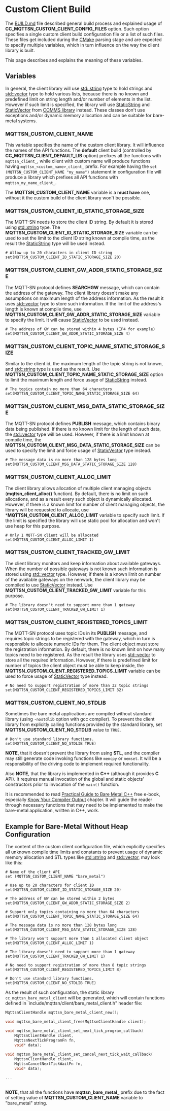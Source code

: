 # Custom Client Build
The [BUILD.md](BUILD.md) file described general build process and explained
usage of **CC_MQTTSN_CUSTOM_CLIENT_CONFIG_FILES** option. Such option specifies 
a single custom client build configuration file or a list of such files. These
files get included during the [CMake](https://cmake.org) parsing stage and 
are expected to specify multiple variables, which in turn influence on the
way the client library is built.

This page describes and explains the meaning of these variables.

## Variables
In general, the client library will use 
[std::string](http://en.cppreference.com/w/cpp/string/basic_string) type to 
hold strings and 
[std::vector](http://en.cppreference.com/w/cpp/container/vector) type to hold
various lists, because there is no known and predefined limit on string length
and/or number of elements in the list. However if such limit is specified, the
library will use [StaticString](https://github.com/commschamp/comms/blob/master/include/comms/util/StaticString.h)
and [StaticVector](https://github.com/commschamp/comms/blob/master/include/comms/util/StaticVector.h)
from [COMMS library](https://github.com/commschamp/comms)
instead. These classes don't use exceptions and/or dynamic memory allocation
and can be suitable for bare-metal systems.

### MQTTSN_CUSTOM_CLIENT_NAME
This variable specifies the name of the custom client library.
It will influence the names of the API functions. The **default** client build
(controlled by **CC_MQTTSN_CLIENT_DEFAULT_LIB** option) prefixes all the 
functions with `mqttsn_client_`, while client with custom name will produce 
functions having `mqttsn_<custom_name>_client_` prefix. For example having the
`set (MQTTSN_CUSTOM_CLIENT_NAME "my_name")` statement in configuration file
will produce a library which prefixes all API functions with 
`mqttsn_my_name_client_`.

The **MQTTSN_CUSTOM_CLIENT_NAME** variable is a **must have** one, without it
the custom build of the client library won't be possible.

### MQTTSN_CUSTOM_CLIENT_ID_STATIC_STORAGE_SIZE
The MQTT-SN needs to store the client ID string. By default it is stored using
[std::string](http://en.cppreference.com/w/cpp/string/basic_string) type. The
**MQTTSN_CUSTOM_CLIENT_ID_STATIC_STORAGE_SIZE** variable can be used to set
the limit to the client ID string known at compile time, as the result the
[StaticString](https://github.com/commschamp/comms/blob/master/include/comms/util/StaticString.h)
type will be used instead.
```
# Allow up to 20 characters in client ID string
set(MQTTSN_CUSTOM_CLIENT_ID_STATIC_STORAGE_SIZE 20)
```

### MQTTSN_CUSTOM_CLIENT_GW_ADDR_STATIC_STORAGE_SIZE
The MQTT-SN protocol defines **SEARCHGW** message, which can contain the 
address of the gateway. The client library doesn't make any assumptions on 
maximum length of the address information. As the result it uses
[std::vector](http://en.cppreference.com/w/cpp/container/vector) type to
store such information. If the limit of the address's length is known at compile
time, use **MQTTSN_CUSTOM_CLIENT_GW_ADDR_STATIC_STORAGE_SIZE** variable to
specify the limit. It will cause 
[StaticVector](https://github.com/commschamp/comms/blob/master/include/comms/util/StaticVector.h)
to be used instead.
```
# The address of GW can be stored within 4 bytes (IP4 for example)
set(MQTTSN_CUSTOM_CLIENT_GW_ADDR_STATIC_STORAGE_SIZE 4)
```

### MQTTSN_CUSTOM_CLIENT_TOPIC_NAME_STATIC_STORAGE_SIZE
Similar to the client id, the maximum length of the topic string is not known, and
[std::string](http://en.cppreference.com/w/cpp/string/basic_string) type is
used as the result. Use **MQTTSN_CUSTOM_CLIENT_TOPIC_NAME_STATIC_STORAGE_SIZE**
option to limit the maximum length and force usage of 
[StaticString](https://github.com/commschamp/comms/blob/master/include/comms/util/StaticString.h)
instead.
```
# The topics contain no more than 64 characters
set(MQTTSN_CUSTOM_CLIENT_TOPIC_NAME_STATIC_STORAGE_SIZE 64)
```

### MQTTSN_CUSTOM_CLIENT_MSG_DATA_STATIC_STORAGE_SIZE
The MQTT-SN protocol defines **PUBLISH** message, which contains binary data
being published. If there is no known limit for the length of such data, the
[std::vector](http://en.cppreference.com/w/cpp/container/vector) type will be
used. However, if there is a limit known at compile time, the 
**MQTTSN_CUSTOM_CLIENT_MSG_DATA_STATIC_STORAGE_SIZE** can be used to specify the
limit and force usage of 
[StaticVector](https://github.com/commschamp/comms/blob/master/include/comms/util/StaticVector.h) 
type instead.
```
# The message data is no more than 128 bytes long
set(MQTTSN_CUSTOM_CLIENT_MSG_DATA_STATIC_STORAGE_SIZE 128)
```

### MQTTSN_CUSTOM_CLIENT_ALLOC_LIMIT
The client library allows allocation of multiple client managing objects
(**mqttsn_client_alloc()** function). By default, there is no limit on such
allocations, and as a result every such object is dynamically allocated.
However, if there is a known limit for number of client managing objects, the
library will be requested to allocate, use ***MQTTSN_CUSTOM_CLIENT_ALLOC_LIMIT**
variable to specify such limit. If the limit is specified the library will 
use static pool for allocation and won't use heap for this purpose.
```
# Only 1 MQTT-SN client will be allocated
set(MQTTSN_CUSTOM_CLIENT_ALLOC_LIMIT 1)
```

### MQTTSN_CUSTOM_CLIENT_TRACKED_GW_LIMIT
The client library monitors and keep information about available gateways. When
the number of possible gateways is not known such information is stored using
[std::vector](http://en.cppreference.com/w/cpp/container/vector) type. However,
if there is a known limit on number of the available gateways on the nenwork,
the client library may be compiled to use 
[StaticVector](https://github.com/commschamp/comms/blob/master/include/comms/util/StaticVector.h) 
instead. Use **MQTTSN_CUSTOM_CLIENT_TRACKED_GW_LIMIT** variable for this purpose.
```
# The library doesn't need to support more than 1 gateway
set(MQTTSN_CUSTOM_CLIENT_TRACKED_GW_LIMIT 1)
```

### MQTTSN_CUSTOM_CLIENT_REGISTERED_TOPICS_LIMIT
The MQTT-SN protocol uses topic IDs in its **PUBLISH** message, and requires
topic strings to be registered with the gateway, which in turn is responsible
to allocate numeric IDs for them. The client object must store the registration
information. By default, there is no known limit on how many topics need to be
registered. As the result the library uses 
[std::vector](http://en.cppreference.com/w/cpp/container/vector) to store all
the required information. However, if there is predefined limit for number of topics
the client object must be able to keep inside, the **MQTTSN_CUSTOM_CLIENT_REGISTERED_TOPICS_LIMIT**
variable can be used to force usage of
[StaticVector](https://github.com/commschamp/comms/blob/master/include/comms/util/StaticVector.h) 
type instead.
```
# No need to support registration of more than 32 topic strings
set(MQTTSN_CUSTOM_CLIENT_REGISTERED_TOPICS_LIMIT 32)
```

### MQTTSN_CUSTOM_CLIENT_NO_STDLIB
Sometimes the bare metal applications are compiled without standard library
(using `-nostdlib` option with gcc compiler). To prevent the client library from
explicitly calling functions provided by the standard library, 
set **MQTTSN_CUSTOM_CLIENT_NO_STDLIB** value to `TRUE`. 
```
# Don't use standard library functions.
set(MQTTSN_CUSTOM_CLIENT_NO_STDLIB TRUE)
```
**NOTE**, that it doesn't prevent the library from using **STL**, and the compiler
may still generate code invoking functions like `memcpy` or `memset`. It will
be a responsibility of the driving code to implement required functionality.

Also **NOTE**, that the library is implemented in **C++** (although it provides
**C** API). It requires manual invocation of the global and static objects'
constructors prior to invocation of the `main()` function. 

It is recommended to read 
[Practical Guide to Bare Metal C++](https://www.gitbook.com/book/arobenko/bare_metal_cpp/details)
free e-book, especially 
[Know Your Compiler Output](https://arobenko.gitbooks.io/bare_metal_cpp/content/compiler_output/)
chapter. It will guide the reader through necessary functions that may need
to be implemented to make the bare-metal application, written in C++, work.

## Example for Bare-Metal Without Heap Configuration 
The content of the custom client configuration file, which explicitly specifies
all unknown compile time limits and constants to prevent usage of dynamic 
memory allocation and STL types like [std::string](http://en.cppreference.com/w/cpp/string/basic_string)
and [std::vector](http://en.cppreference.com/w/cpp/container/vector), may look
like this:
```
# Name of the client API
set (MQTTSN_CUSTOM_CLIENT_NAME "bare_metal")

# Use up to 20 characters for client ID
set(MQTTSN_CUSTOM_CLIENT_ID_STATIC_STORAGE_SIZE 20)

# The address of GW can be stored within 2 bytes
set(MQTTSN_CUSTOM_CLIENT_GW_ADDR_STATIC_STORAGE_SIZE 2)

# Support only topics containing no more than 64 characters
set(MQTTSN_CUSTOM_CLIENT_TOPIC_NAME_STATIC_STORAGE_SIZE 64)

# The message data is no more than 128 bytes long
set(MQTTSN_CUSTOM_CLIENT_MSG_DATA_STATIC_STORAGE_SIZE 128)

# The library won't support more than 1 allocated client object
set(MQTTSN_CUSTOM_CLIENT_ALLOC_LIMIT 1)

# The library doesn't need to support more than 1 gateway
set(MQTTSN_CUSTOM_CLIENT_TRACKED_GW_LIMIT 1)

# No need to support registration of more than 8 topic strings
set(MQTTSN_CUSTOM_CLIENT_REGISTERED_TOPICS_LIMIT 8)

# Don't use standard library functions.
set(MQTTSN_CUSTOM_CLIENT_NO_STDLIB TRUE)
```
As the result of such configuration, the static library `cc_mqttsn_bare_metal_client`
will be generated, which will contain functions defined in 
`include/mqttsn/client/bare_metal_client.h" header file:
```c
MqttsnClientHandle mqttsn_bare_metal_client_new();

void mqttsn_bare_metal_client_free(MqttsnClientHandle client);

void mqttsn_bare_metal_client_set_next_tick_program_callback(
    MqttsnClientHandle client,
    MqttsnNextTickProgramFn fn,
    void* data);
    
void mqttsn_bare_metal_client_set_cancel_next_tick_wait_callback(
    MqttsnClientHandle client,
    MqttsnCancelNextTickWaitFn fn,
    void* data);

...
    
```
**NOTE**, that all the functions have **mqttsn_bare_metal_** prefix due to the
fact of setting value of **MQTTSN_CUSTOM_CLIENT_NAME** variable to "bare_metal" string.
